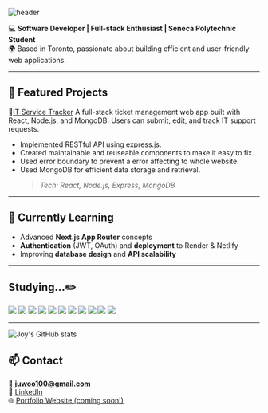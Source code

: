 ![header](https://capsule-render.vercel.app/api?type=waving&color=auto&customColorList=12&height=200&section=header&text=JOY's%20GITHUB&fontSize=50&animation=twinkling&fontAlign=68&fontAlignY=36)

💻 **Software Developer | Full-stack Enthusiast | Seneca Polytechnic Student**  
🌍 Based in Toronto, passionate about building efficient and user-friendly web applications.  

---

## 🚀 Featured Projects

🧾[IT Service Tracker](https://github.com/juwoo100/IT-SERVICE-TRACKER)
A full-stack ticket management web app built with React, Node.js, and MongoDB.
Users can submit, edit, and track IT support requests.
- Implemented RESTful API using express.js.
- Created maintainable and reuseable components to make it easy to fix.
- Used error boundary to prevent a error affecting to whole website.
- Used MongoDB for efficient data storage and retrieval.
  > _Tech: React, Node.js, Express, MongoDB_

---

## 🌱 Currently Learning
- Advanced **Next.js App Router** concepts  
- **Authentication** (JWT, OAuth) and **deployment** to Render & Netlify  
- Improving **database design** and **API scalability**

---

## Studying...✏️
  
  <img src="https://img.shields.io/badge/C++-00599C?style=for-the-badge&logo=c++&logoColor=white"/>
  <img src="https://img.shields.io/badge/Python-3776AB?style=for-the-badge&logo=python&logoColor=white"/>
  <img src="https://img.shields.io/badge/Node.js-43853D?style=for-the-badge&logo=node.js&logoColor=white"/>
  <img src="https://img.shields.io/badge/HTML5-E34F26?style=for-the-badge&logo=html5&logoColor=white"/>
  <img src="https://img.shields.io/badge/JavaScript-F7DF1E?style=for-the-badge&logo=javascript&logoColor=white"/>
  <img src="https://img.shields.io/badge/EJS-B4CA65?style=for-the-badge&logo=ejs&logoColor=white"/>
  <img src="https://img.shields.io/badge/React-61DAFB?style=for-the-badge&logo=react&logoColor=white"/>
  <img src="https://img.shields.io/badge/TailwindCSS-06B6D4?style=for-the-badge&logo=tailwindcss&logoColor=white"/>
  <img src="https://img.shields.io/badge/Visual%20Paradigm-CC3333?style=for-the-badge&logo=visualparadigm&logoColor=white"/>
  <img src="https://img.shields.io/badge/MongoDB-47A248?style=for-the-badge&logo=mongodb&logoColor=white"/>
  <img src="https://img.shields.io/badge/Vercel-000000?style=for-the-badge&logo=vercel&logoColor=white"/>
  
---

![Joy's GitHub stats](https://github-readme-stats.vercel.app/api?username=juwoo100&theme=tokyonight&show_icons=true)

## 📫 Contact
📧 **juwoo100@gmail.com**  
💼 [LinkedIn](https://www.linkedin.com/in/juwoo-baek/)  
🌐 [Portfolio Website (coming soon!)](#)
